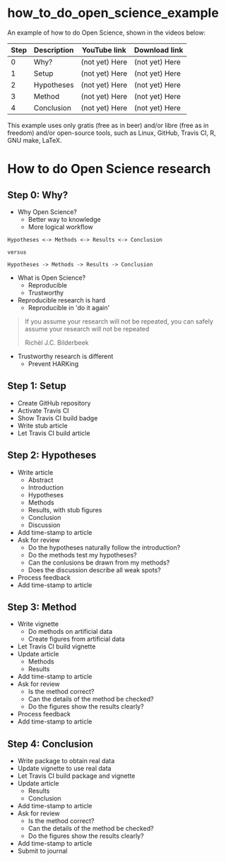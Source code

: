 # how_to_do_open_science_example

An example of how to do Open Science, shown in the videos below:

Step|Description|YouTube link   |Download link
----|-----------|---------------|--------------
   0|Why?       |(not yet) Here |(not yet) Here 
   1|Setup      |(not yet) Here |(not yet) Here 
   2|Hypotheses |(not yet) Here |(not yet) Here 
   3|Method     |(not yet) Here |(not yet) Here 
   4|Conclusion |(not yet) Here |(not yet) Here 

This example uses only gratis (free as in beer) and/or 
libre (free as in freedom) and/or open-source tools,
such as Linux, GitHub, Travis CI, R, GNU make, LaTeX.

How to do Open Science research
===============================

Step 0: Why?
------------

 * Why Open Science?
   * Better way to knowledge
   * More logical workflow

```
Hypotheses <-> Methods <-> Results <-> Conclusion

versus

Hypotheses -> Methods -> Results -> Conclusion
```

 * What is Open Science?
   * Reproducible
   * Trustworthy
 * Reproducible research is hard
   * Reproducible in 'do it again'

> If you assume your research will not be repeated,
> you can safely assume your research will not be repeated
>
> Richèl J.C. Bilderbeek

 * Trustworthy research is different
   * Prevent HARKing

Step 1: Setup
-------------

 * Create GitHub repository
 * Activate Travis CI
 * Show Travis CI build badge
 * Write stub article
 * Let Travis CI build article

Step 2: Hypotheses
------------------

 * Write article
   * Abstract
   * Introduction
   * Hypotheses
   * Methods
   * Results, with stub figures 
   * Conclusion
   * Discussion
 * Add time-stamp to article
 * Ask for review
   * Do the hypotheses naturally follow the introduction?
   * Do the methods test my hypotheses?
   * Can the conlusions be drawn from my methods?
   * Does the discussion describe all weak spots?
 * Process feedback
 * Add time-stamp to article

Step 3: Method
--------------

 * Write vignette
   * Do methods on artificial data
   * Create figures from artificial data
 * Let Travis CI build vignette
 * Update article
   * Methods
   * Results
 * Add time-stamp to article
 * Ask for review
   * Is the method correct?
   * Can the details of the method be checked?
   * Do the figures show the results clearly?
 * Process feedback
 * Add time-stamp to article

Step 4: Conclusion
------------------

 * Write package to obtain real data
 * Update vignette to use real data
 * Let Travis CI build package and vignette
 * Update article
   * Results
   * Conclusion
 * Add time-stamp to article
 * Ask for review
   * Is the method correct?
   * Can the details of the method be checked?
   * Do the figures show the results clearly?
 * Add time-stamp to article
 * Submit to journal

